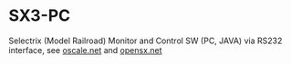# SX3-PC
Selectrix (Model Railroad) Monitor and Control SW (PC, JAVA) via RS232 interface, see <a href="http://www.oscale.net">oscale.net</a> and <a href="http://opensx.net">opensx.net</a>

